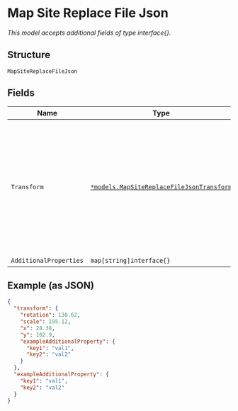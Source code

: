 
# Map Site Replace File Json

*This model accepts additional fields of type interface{}.*

## Structure

`MapSiteReplaceFileJson`

## Fields

| Name | Type | Tags | Description |
|  --- | --- | --- | --- |
| `Transform` | [`*models.MapSiteReplaceFileJsonTransform`](../../doc/models/map-site-replace-file-json-transform.md) | Optional | If `transform` is provided, all the locations of the objects on the map (AP, Zone, Vbeacon, Beacon) will be transformed as well (relative to the new Map) |
| `AdditionalProperties` | `map[string]interface{}` | Optional | - |

## Example (as JSON)

```json
{
  "transform": {
    "rotation": 130.62,
    "scale": 195.12,
    "x": 28.38,
    "y": 102.9,
    "exampleAdditionalProperty": {
      "key1": "val1",
      "key2": "val2"
    }
  },
  "exampleAdditionalProperty": {
    "key1": "val1",
    "key2": "val2"
  }
}
```

